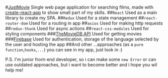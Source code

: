 #[JustMovie](https://justmovie-df8c3.firebaseapp.com/popular) 
Single web page application for searching films, made with [create-react-app](https://github.com/facebook/create-react-app) to show small part of my skills.
##`React`
Used as a main library to create my SPA.
##`Redux`
Used for a state management
##`react-router-dom`
Used for a routing in app
##`axios`
Used for making http requests
##`redux-thunk`
Used for async actions
##`react-css-modules`
Used for styling components
###[TheMovieDB API](https://developers.themoviedb.org/3)
Used for getting movies
###[Firebase](https://firebase.google.com/)
Used for authentication, storage of the language selected by the user and hosting the app
##And other
...approaches (as a `pure function`,`hooks`,`...`) you can see in my app, just look in :)

P.S. I'm junior front-end developer, so i can make some `new Error` or can use outdated approaches, but i want to become better and i hope you wil help me!
